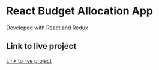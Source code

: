 # React Budget Allocation App
Developed with React and Redux
## Link to live project 
[Link to live project](https://react-budget-allocation-app-ao.vercel.app/)
